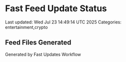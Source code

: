 # Fast Feed Update Status
Last updated: Wed Jul 23 14:49:14 UTC 2025
Categories: entertainment,crypto

## Feed Files Generated

Generated by Fast Updates Workflow
